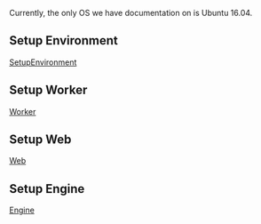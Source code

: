 Currently, the only OS we have documentation on is Ubuntu 16.04.

## Setup Environment
[SetupEnvironment](SetupEnvironment.md)

## Setup Worker
[Worker](Worker.md)

## Setup Web
[Web](Web.md)

## Setup Engine
[Engine](Engine.md)
